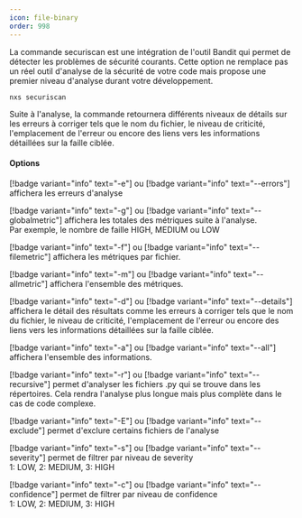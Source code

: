 ```yaml
---
icon: file-binary
order: 998
---
```

La commande securiscan est une intégration de l'outil Bandit qui permet de détecter les problèmes de sécurité courants. Cette option ne remplace pas un réel outil d'analyse de la sécurité de votre code mais propose une premier niveau d'analyse durant votre développement.

```console
nxs securiscan
```

Suite à l'analyse, la commande retournera différents niveaux de détails sur les erreurs à corriger tels que le nom du fichier, le niveau de criticité, l'emplacement de l'erreur ou encore des liens vers les informations détaillées sur la faille ciblée.


#### Options

[!badge variant="info" text="-e"] ou [!badge variant="info" text="--errors"] affichera les erreurs d'analyse<br>

[!badge variant="info" text="-g"] ou [!badge variant="info" text="--globalmetric"] affichera les totales des métriques suite à l'analyse.<br>
Par exemple, le nombre de faille HIGH, MEDIUM ou LOW<br>

[!badge variant="info" text="-f"] ou [!badge variant="info" text="--filemetric"] affichera les métriques par fichier.<br>

[!badge variant="info" text="-m"] ou [!badge variant="info" text="--allmetric"] affichera l'ensemble des métriques.<br>

[!badge variant="info" text="-d"] ou [!badge variant="info" text="--details"] affichera le détail des résultats comme les erreurs à corriger tels que le nom du fichier, le niveau de criticité, l'emplacement de l'erreur ou encore des liens vers les informations détaillées sur la faille ciblée.<br>

[!badge variant="info" text="-a"] ou [!badge variant="info" text="--all"] affichera l'ensemble des informations.<br>

[!badge variant="info" text="-r"] ou [!badge variant="info" text="--recursive"] permet d'analyser les fichiers .py qui se trouve dans les répertoires.
Cela rendra l'analyse plus longue mais plus complète dans le cas de code complexe.<br>

[!badge variant="info" text="-E"] ou [!badge variant="info" text="--exclude"] permet d'exclure certains fichiers de l'analyse<br>

[!badge variant="info" text="-s"] ou [!badge variant="info" text="--severity"] permet de filtrer par niveau de severity<br>
1: LOW, 2: MEDIUM, 3: HIGH<br>

[!badge variant="info" text="-c"] ou [!badge variant="info" text="--confidence"] permet de filtrer par niveau de confidence <br>
1: LOW, 2: MEDIUM, 3: HIGH<br>